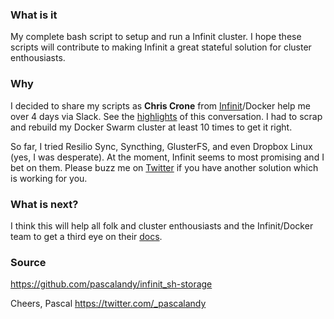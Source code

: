### What is it
My complete bash script to setup and run a Infinit cluster. I hope these scripts will contribute to making Infinit a great stateful solution for cluster enthousiasts.

### Why
I decided to share my scripts as **Chris Crone** from [Infinit](https://infinit.sh/)/Docker help me over 4 days via Slack. See the [highlights](/Chat%20Highlights%20of%20the%20week.md) of this conversation. I had to scrap and rebuild my Docker Swarm cluster at least 10 times to get it right.

So far, I tried Resilio Sync, Syncthing, GlusterFS, and even Dropbox Linux (yes, I was desperate). At the moment, Infinit seems to most promising and I bet on them. Please buzz me on [Twitter](https://twitter.com/_pascalandy) if you have another solution which is working for you.

### What is next?
I think this will help all folk and cluster enthousiasts and the Infinit/Docker team to get a third eye on their [docs](https://infinit.sh/documentation/reference).

### Source
https://github.com/pascalandy/infinit_sh-storage

Cheers, Pascal
https://twitter.com/_pascalandy


